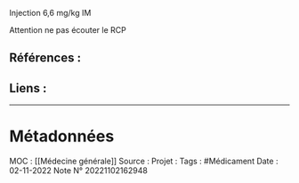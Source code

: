 Injection 6,6 mg/kg IM

Attention ne pas écouter le RCP

## Références :
>
 

## Liens :




***
# Métadonnées
MOC :  [[Médecine générale]]
Source :
Projet :
Tags : #Médicament 
Date : 02-11-2022
Note N° 20221102162948